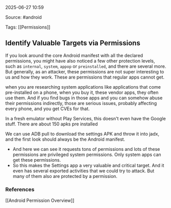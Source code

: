 
2025-06-27 10:59

Source: #android 

Tags: [[Permissions]]

## Identify Valuable Targets via Permissions

If you look around the core Android manifest with all the declared permissions, you might have also noticed a few other protection levels, such as `internal`, `system`, `appop` or `preinstalled`, and there are several more. But generally, as an attacker, these permissions are not super interesting to us and how they work. These are permissions that regular apps cannot get. 

when you are researching system applications like applications that come pre-installed on a phone, when you buy it, these vendor apps, they often use them. And if you find bugs in those apps and you can somehow abuse their permissions indirectly, those are serious issues, probably affecting every phone, and you get CVEs for that.

In a fresh emulator without Play Services, this doesn't even have the Google stuff. There are about 150 apks pre installed 

We can use ADB pull to download the settings APK and throw it into jadx, and the first look should always be the Android manifest. 
- And here we can see it requests tons of permissions and lots of these permissions are privileged system permissions. Only system apps can get these permissions. 
- So this makes the Settings app a very valuable and critical target. And it even has several exported activities that we could try to attack. But many of them also are protected by a permission. 



### References
[[Android Permission Overview]]